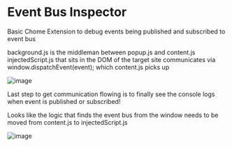 # Event Bus Inspector
Basic Chome Extension to debug events being published and subscribed to event bus

background.js is the middleman between popup.js and content.js
injectedScript.js that sits in the DOM of the target site communicates via window.dispatchEvent(event); which content.js picks up

![image](https://github.com/user-attachments/assets/d46ab952-5745-47bb-bac3-854ff1a0d36d)

Last step to get communication flowing is to finally see the console logs when event is published or subscribed!

Looks like the logic that finds the event bus from the window needs to be moved from content.js to injectedScript.js

![image](https://github.com/user-attachments/assets/fb9bb377-3c15-41de-8556-9b4e5e2fd7a9)


